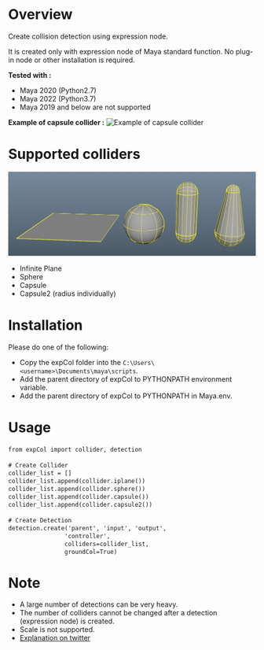 # Overview
Create collision detection using expression node.

It is created only with expression node of Maya standard function. No plug-in node or other installation is required.

**Tested with :**
* Maya 2020 (Python2.7)  
* Maya 2022 (Python3.7)  
* Maya 2019 and below are not supported

**Example of capsule collider :**
![Example of capsule collider](images/capsuleCollider.gif)  

# Supported colliders
![Supported colliders](images/colliders.jpg)  
* Infinite Plane
* Sphere
* Capsule
* Capsule2 (radius individually)

# Installation
Please do one of the following:
* Copy the expCol folder into the `C:\Users\<username>\Documents\maya\scripts`.
* Add the parent directory of expCol to PYTHONPATH environment variable.
* Add the parent directory of expCol to PYTHONPATH in Maya.env.

# Usage
```
from expCol import collider, detection

# Create Collider
collider_list = []
collider_list.append(collider.iplane())
collider_list.append(collider.sphere())
collider_list.append(collider.capsule())
collider_list.append(collider.capsule2())

# Create Detection
detection.create('parent', 'input', 'output', 
                'controller', 
                colliders=collider_list, 
                groundCol=True)
```

# Note
* A large number of detections can be very heavy.
* The number of colliders cannot be changed after a detection (expression node) is created.
* Scale is not supported.
* [Explanation on twitter](https://twitter.com/akasaki1211/status/1489478989039108099)